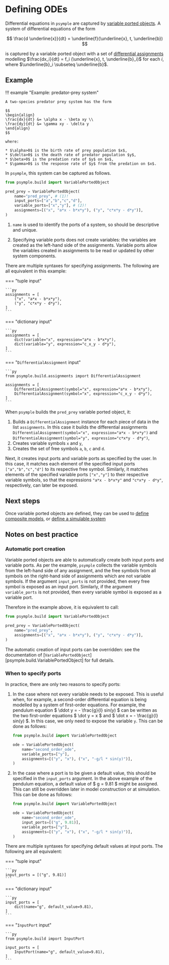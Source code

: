 # Defining ODEs

Differential equations in `psymple` are captured by [variable ported objects](../mathematics/ported_objects/#variable-ported-objects). A system of differential equations of the form 

$$ 
\frac{d \underline{x}}{dt} = \underline{f}(\underline{x}, t, \underline{b})
$$

is captured by a variable ported object with a set of [differential assignments](../mathematics/variables_parameters/#differential-assignments) modelling $\frac{dx_i}{dt} = f_i (\underline{x}, t, \underline{b}_i)$ for each $i$, where $\underline{b}_i \subseteq \underline{b}$. 

## Example

!!! example "Example: predator-prey system"

    A two-species predator prey system has the form

    $$
    \begin{align}
    \frac{dx}{dt} &= \alpha x - \beta xy \\
    \frac{dy}{dt} &= \gamma xy - \delta y
    \end{align}
    $$

    where:

    * $\alpha>0$ is the birth rate of prey population $x$, 
    * $\delta>0$ is the death rate of predator population $y$, 
    * $\beta>0$ is the predation rate of $y$ on $x$, 
    * $\gamma>0$ is the response rate of $y$ from the predation on $x$.

In `psymple`, this system can be captured as follows.

``` py title="predator-prey as a VariablePortedObject"
from psymple.build import VariablePortedObject

pred_prey = VariablePortedObject(
    name="pred_prey", # (1)!
    input_ports=["a","b","c","d"],
    variable_ports=["x","y"], # (2)!
    assignments=[("x", "a*x - b*x*y"), ("y", "c*x*y - d*y")],
)
```

1. `name` is used to identify the ports of a system, so should be descriptive and unique.

2. Specifying variable ports does not create variables: the variables are created as the left-hand side of the assignments. Variable ports allow the variables created in assignments to be read or updated by other system components.

There are multiple syntaxes for specifying assignments. The following are all equivalent in this example:

=== "tuple input"

    ```py
    assignments = [
        ("x", "a*x - b*x*y"), 
        ("y", "c*x*y - d*y"),
    ]
    ```

=== "dictionary input"

    ```py
    assignments = [
        dict(variable="x", expression="a*x - b*x*y"),
        dict(variable="y", expression="c_x_y - d*y"),
    ]
    ```

=== "`DifferentialAssignment` input"

    ```py
    from psymple.build.assignments import DifferentialAssignment

    assignments = [
        DifferentialAssignment(symbol="x", expression="a*x - b*x*y"),
        DifferentialAssignment(symbol="x", expression="c_x_y - d*y"),
    ]
    ```

When `psymple` builds the `pred_prey` variable ported object, it:

1. Builds a `DifferentialAssignment` instance for each piece of data in the list `assignments`. In this case it builds the differential assignments `DifferentialAssignment(symbol="x", expression="a*x - b*x*y")` and `DifferentialAssignment(symbol="y", expression="c*x*y - d*y")`,
2. Creates variable symbols `x` and `y`,
3. Creates the set of free symbols `a`, `b`, `c` and `d`.

Next, it creates input ports and variable ports as specified by the user. In this case, it matches each element of the specified input ports `["a","b","c","d"]` to its respective free symbol. Similarly, it matches elements of the specified variable ports `["x","y"]` to their respective variable symbols, so that the expressions `"a*x - b*x*y"` and `"c*x*y - d*y"`, respectively, can later be exposed.

## Next steps

Once variable ported objects are defined, they can be used to [define composite models](composite_ported_objects.md), or [define a simulable system](../user_guide/system.md)

## Notes on best practice

### Automatic port creation

Variable ported objects are able to automatically create both input ports and variable ports. As per the example, `psymple` collects the variable symbols from the left-hand side of any assignment, and the free symbols from all symbols on the right-hand side of assignments which are not variable symbols. If the argument `input_ports` is not provided, then every free symbol is exposed as an input port. Similarly, if the argument `variable_ports` is not provided, then every variable symbol is exposed as a variable port.

Therefore in the example above, it is equivalent to call:

``` py title="predator-prey as a VariablePortedObject"
from psymple.build import VariablePortedObject

pred_prey = VariablePortedObject(
    name="pred_prey",
    assignments=[("x", "a*x - b*x*y"), ("y", "c*x*y - d*y")],
)
```

The automatic creation of input ports can be overridden: see the documentation of [`VariablePortedObject`][psymple.build.VariablePortedObject] for full details.

### When to specify ports

In practice, there are only two reasons to specify ports:

1. In the case where not every variable needs to be exposed. This is useful when, for example, a second-order differential equation is being modelled by a system of first-order equations. For example, the pendulum equation $ \ddot y = - \frac{g}{l} sin(y) $ can be written as the two first-order equations $ \dot y = x $ and $ \dot x = - \frac{g}{l} sin(y) $. In this case, we only need to expose the variable `y`. This can be done as follows:

    ``` py title="second-order ODE model"
    from psymple.build import VariablePortedObject

    ode = VariablePortedObject(
        name="second_order_ode",
        variable_ports=["y"],
        assignments=[("y", "x"), ("x", "-g/l * sin(y)")],
    )
    ```

2. In the case where a port is to be given a default value, this should be specified in the `input_ports` argument. In the above example of the pendulum equation, a default value of $ g = 9.81 $ might be assigned. This can still be overridden later in model construction or at simulation. This can be done as follows:

    ``` py title="second-order ODE model with default value"
    from psymple.build import VariablePortedObject

    ode = VariablePortedObject(
        name="second_order_ode",
        input_ports=[("g", 9.81)],
        variable_ports=["y"],
        assignments=[("y", "x"), ("x", "-g/l * sin(y)")],
    )
    ```

There are multiple syntaxes for specifying default values at input ports. The following are all equivalent:

=== "tuple input"

    ```py
    input_ports = [("g", 9.81)]
    ```

=== "dictionary input"

    ```py
    input_ports = [
        dict(name="g", default_value=9.81),
    ]
    ```

=== "`InputPort` input"

    ```py
    from psymple.build import InputPort

    input_ports = [
        InputPort(name="g", default_value=9.81),
    ]
    ```